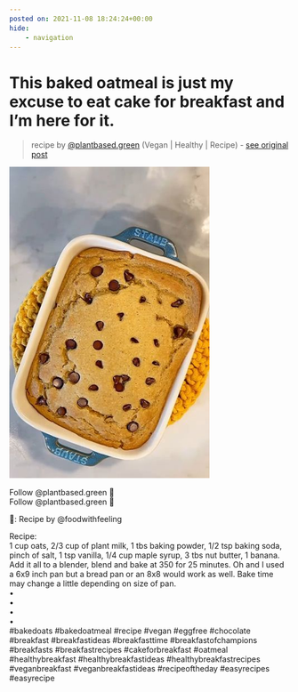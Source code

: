 ```yaml
---
posted on: 2021-11-08 18:24:24+00:00
hide:
    - navigation
---
```


# This baked oatmeal is just my excuse to eat cake for breakfast and I’m here for it.  

> recipe by [@plantbased.green](https://www.instagram.com/plantbased.green/) 
(Vegan | Healthy | Recipe) - [see original post](https://instagram.com/p/CWBlkrTKDFy)

![](../img/plantbased.green_08-11-2021_1811.png)

  
Follow @plantbased.green 🙌  
Follow @plantbased.green 🙌  
  
📸: Recipe by @foodwithfeeling  
  
Recipe:  
1 cup oats, 2/3 cup of plant milk, 1 tbs baking powder, 1/2 tsp baking soda, pinch of salt, 1 tsp vanilla, 1/4 cup maple syrup, 3 tbs nut butter, 1 banana. Add it all to a blender, blend and bake at 350 for 25 minutes. Oh and I used a 6x9 inch pan but a bread pan or an 8x8 would work as well. Bake time may change a little depending on size of pan.   
•  
•  
•  
•  
\#bakedoats \#bakedoatmeal \#recipe \#vegan \#eggfree \#chocolate \#breakfast \#breakfastideas \#breakfasttime \#breakfastofchampions \#breakfasts \#breakfastrecipes \#cakeforbreakfast \#oatmeal \#healthybreakfast \#healthybreakfastideas \#healthybreakfastrecipes \#veganbreakfast \#veganbreakfastideas \#recipeoftheday \#easyrecipes \#easyrecipe   